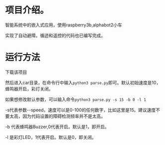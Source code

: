 # 项目介绍。
智能系统中的嵌入式应用，使用raspberry3b,alphabot2小车

实现了自动避障。循迹和遥控的代码也已编写完成。

# 运行方法

下载该项目

然后进入car目录，在命令行中输入`python3 parse.py`即可。默认初始速度是10，蜂鸣器开启，彩灯关闭。

如果想修改默认参数，可以输入命令`python3 parse.py -s 15 -b 0 -l 1`

-s代表参数--speed，速度可以是0-100的任何数字，比如这里是15。建议速度不要太高，因为代码设置的障碍检测频率并不是太高。

-b 代表蜂鸣器Buzzer,0代表开启。默认是1，即开启。

-l 是彩灯LED，1代表开启。默认是0，即关闭。

